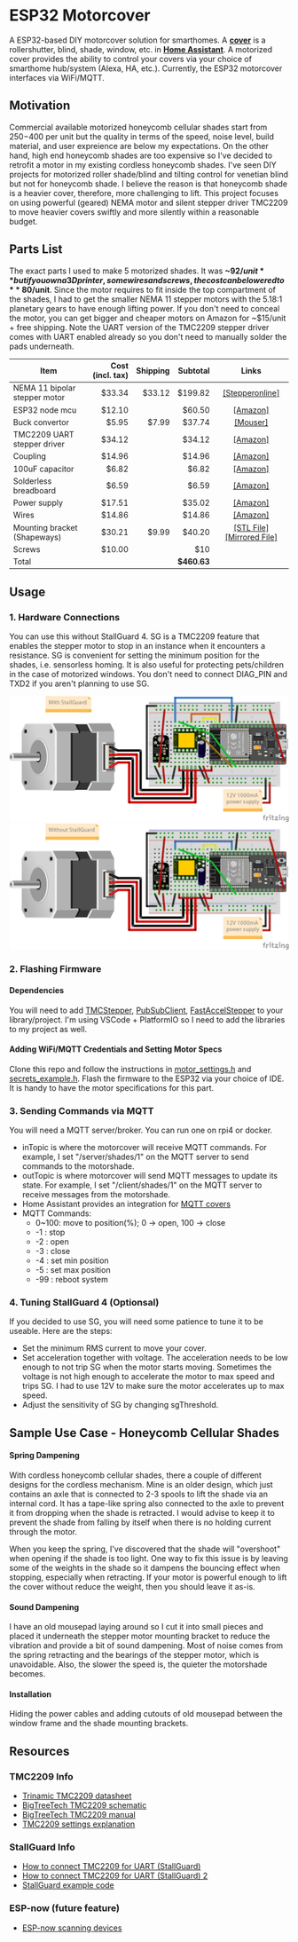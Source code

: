 # ESP32 Motorcover
A ESP32-based DIY motorcover solution for smarthomes. A [**cover**](https://www.home-assistant.io/integrations/cover/)
is a rollershutter, blind, shade, window, etc. in [**Home Assistant**](https://www.home-assistant.io/). A motorized
cover provides the ability to control your covers via your choice of smarthome hub/system (Alexa, HA, etc.). Currently,
the ESP32 motorcover interfaces via WiFi/MQTT.


## Motivation
Commercial available motorized honeycomb cellular shades start from $250-$400 per unit but the quality in terms of
the speed, noise level, build material, and user expreience are below my expectations. On the other hand, high end
honeycomb shades are too expensive so I've decided to retrofit a motor in my existing cordless honeycomb shades. I've
seen DIY projects for motorized roller shade/blind and tilting control for venetian blind but not for honeycomb shade.
I believe the reason is that honeycomb shade is a heavier cover, therefore, more challenging to lift. This project
focuses on using powerful (geared) NEMA motor and silent stepper driver TMC2209 to move heavier covers swiftly and
more silently within a reasonable budget.


## Parts List
The exact parts I used to make 5 motorized shades. It was **~$92/unit** but if you own a 3D printer, some wires and
screws, the cost can be lowered to **~$80/unit**. Since the motor requires to fit inside the top compartment of the 
shades, I had to get the smaller NEMA 11 stepper motors with the 5.18:1 planetary gears to have enough lifting power.
If you don't need to conceal the motor, you can get bigger and cheaper motors on Amazon for ~$15/unit + free shipping.
Note the UART version of the TMC2209 stepper driver comes with UART enabled already so you don't need to manually solder
the pads underneath.

|Item                         |Cost (incl. tax)|Shipping|Subtotal   |Links  |
|-----------------------------|---------------:|-------:|----------:|:-----:|
|NEMA 11 bipolar stepper motor|          $33.34|  $33.12|    $199.82|[[Stepperonline]](https://www.omc-stepperonline.com/nema-11-stepper-motor-bipolar-l-45mm-w-gear-ratio-5-1-planetary-gearbox-11hs18-0674s-pg5)|
|ESP32 node mcu               |          $12.10|        |     $60.50|[[Amazon]](https://www.amazon.com/dp/B0718T232Z)|
|Buck convertor               |           $5.95|   $7.99|     $37.74|[[Mouser]](https://www.mouser.com/ProductDetail/485-4739)|
|TMC2209 UART stepper driver  |          $34.12|        |     $34.12|[[Amazon]](https://www.amazon.com/gp/product/B07YW7BM68)|
|Coupling                     |          $14.96|        |     $14.96|[[Amazon]](https://www.amazon.com/gp/product/B07MPFJGZW)|
|100uF capacitor              |           $6.82|        |      $6.82|[[Amazon]](https://www.amazon.com/gp/product/B07Y3F194W)|
|Solderless breadboard        |           $6.59|        |      $6.59|[[Amazon]](https://www.amazon.com/gp/product/B07LF71ZTS)|
|Power supply                 |          $17.51|        |     $35.02|[[Amazon]](https://www.amazon.com/gp/product/B07N18XN84)|
|Wires                        |          $14.86|        |     $14.86|[[Amazon]](https://www.amazon.com/gp/product/B07Z4W6V6R)|
|Mounting bracket (Shapeways) |          $30.21|   $9.99|     $40.20|[[STL File]](resources/mounting_bracket_v3.stl)[[Mirrored File]](resources/mounting_bracket_v3_mirrored.stl)|
|Screws                       |          $10.00|        |        $10|       |
|Total                        |                |        |**$460.63**|       |


## Usage
### 1. Hardware Connections
You can use this without StallGuard 4. SG is a TMC2209 feature that enables the stepper motor to stop in an instance
when it encounters a resistance. SG is convenient for setting the minimum position for the shades, i.e. sensorless
homing. It is also useful for protecting pets/children in the case of motorized windows. You don't need to connect
DIAG_PIN and TXD2 if you aren't planning to use SG.

![stallguard](images/esp32_motorcover_stallguard.png)
![no_stallguard](images/esp32_motorcover.png)

### 2. Flashing Firmware
#### Dependencies
You will need to add [TMCStepper](https://github.com/teemuatlut/TMCStepper), [PubSubClient](https://github.com/knolleary/pubsubclient),	[FastAccelStepper](https://github.com/gin66/FastAccelStepper) to your library/project. I'm using VSCode + PlatformIO so I need to add the libraries to my project as well.

#### Adding WiFi/MQTT Credentials and Setting Motor Specs
Clone this repo and follow the instructions in [motor_settings.h](include/motor_settings.h) and [secrets_example.h](include/secret_example.h). Flash the firmware to the ESP32 via your choice of IDE. It is handy to have the motor specifications for this part.

### 3. Sending Commands via MQTT
You will need a MQTT server/broker. You can run one on rpi4 or docker.
* inTopic is where the motorcover will receive MQTT commands. For example, I set "/server/shades/1" on the MQTT server to send commands to the motorshade.
* outTopic is where motorcover will send MQTT messages to update its state. For example, I set "/client/shades/1" on the MQTT server to receive messages from the motorshade.
* Home Assistant provides an integration for [MQTT covers](https://www.home-assistant.io/integrations/cover.mqtt/)
* MQTT Commands:
    * 0~100: move to position(%); 0 -> open, 100 -> close
    *  -1  : stop
    *  -2  : open
    *  -3  : close
    *  -4  : set min position
    *  -5  : set max position
    *  -99 : reboot system

### 4. Tuning StallGuard 4 (Optionsal)
If you decided to use SG, you will need some patience to tune it to be useable. Here are the steps:
* Set the minimum RMS current to move your cover.
* Set acceleration together with voltage. The acceleration needs to be low enough to not trip SG when the motor starts
 moving. Sometimes the voltage is not high enough to accelerate the motor to max speed and trips SG. I had to use 12V
 to make sure the motor accelerates up to max speed.
* Adjust the sensitivity of SG by changing sgThreshold.

## Sample Use Case - Honeycomb Cellular Shades
#### Spring Dampening
With cordless honeycomb cellular shades, there a couple of different designs for the cordless mechanism. Mine is an
older design, which just contains an axle that is connected to 2-3 spools to lift the shade via an internal cord.
It has a tape-like spring also connected to the axle to prevent it from dropping when the shade is retracted. I would
advise to keep it to prevent the shade from falling by itself when there is no holding current through the motor.

When you keep the spring, I've discovered that the shade will "overshoot" when opening if the shade is too light. One
way to fix this issue is by leaving some of the weights in the shade so it dampens the bouncing effect when stopping,
especially when retracting. If your motor is powerful enough to lift the cover without reduce the weight, then you
should leave it as-is.

#### Sound Dampening
I have an old mousepad laying around so I cut it into small pieces and placed it underneath the stepper motor mounting
bracket to reduce the vibration and provide a bit of sound dampening. Most of noise comes from the spring retracting
and the bearings of the stepper motor, which is unavoidable. Also, the slower the speed is, the quieter the motorshade
becomes.

#### Installation
Hiding the power cables and adding cutouts of old mousepad between the window frame and the shade mounting brackets.

## Resources
### TMC2209 Info
* [Trinamic TMC2209 datasheet](https://www.trinamic.com/fileadmin/assets/Products/ICs_Documents/TMC2209_Datasheet_V103.pdf)
* [BigTreeTech TMC2209 schematic](https://github.com/bigtreetech/BIGTREETECH-TMC2209-V1.2/blob/master/Schematic/TMC2209-V1.2.pdf)
* [BigTreeTech TMC2209 manual](https://github.com/bigtreetech/BIGTREETECH-TMC2209-V1.2/blob/master/manual/TMC2209-V1.2-manual.pdf)
* [TMC2209 settings explanation](https://forum.arduino.cc/t/using-a-tmc2209-silent-stepper-motor-driver-with-an-arduino/666992/25)
### StallGuard Info
* [How to connect TMC2209 for UART (StallGuard)](https://forum.arduino.cc/t/using-a-tmc2209-silent-stepper-motor-driver-with-an-arduino/666992/14)
* [How to connect TMC2209 for UART (StallGuard) 2](https://forum.arduino.cc/t/tmcstepper-arduino-tmc2209/956036/9)
* [StallGuard example code](https://gist.github.com/metalinspired/dcfe07ed0b9f42870eb54dcf8e29c126)
### ESP-now (future feature)
* [ESP-now scanning devices](https://circuitcellar.com/research-design-hub/design-solutions/using-esp-now-protocol-part-1/)
